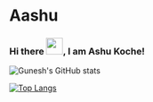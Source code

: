 # Aashu
### Hi there <img src="https://raw.githubusercontent.com/MartinHeinz/MartinHeinz/master/wave.gif" width="30px">, I am Ashu Koche!

![Gunesh's GitHub stats](https://github-readme-stats.vercel.app/api?username=AshuKoche&show_icons=true&theme=radical)


[![Top Langs](https://github-readme-stats.vercel.app/api/top-langs/?username=AshuKoche)](https://github.com/gkumbhare/github-readme-stats)
